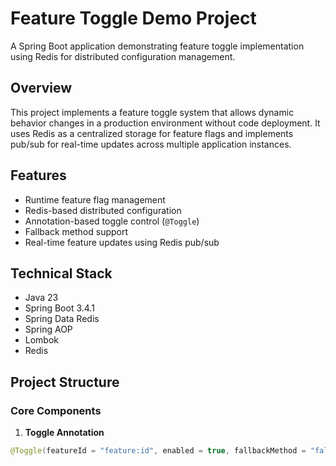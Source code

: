 # Feature Toggle Demo Project

A Spring Boot application demonstrating feature toggle implementation using Redis for distributed configuration management.

## Overview

This project implements a feature toggle system that allows dynamic behavior changes in a production environment without code deployment. It uses Redis as a centralized storage for feature flags and implements pub/sub for real-time updates across multiple application instances.

## Features

- Runtime feature flag management
- Redis-based distributed configuration
- Annotation-based toggle control (`@Toggle`)
- Fallback method support
- Real-time feature updates using Redis pub/sub

## Technical Stack

- Java 23
- Spring Boot 3.4.1
- Spring Data Redis
- Spring AOP
- Lombok
- Redis

## Project Structure

### Core Components

1. **Toggle Annotation**
```java
@Toggle(featureId = "feature:id", enabled = true, fallbackMethod = "fallbackMethod")